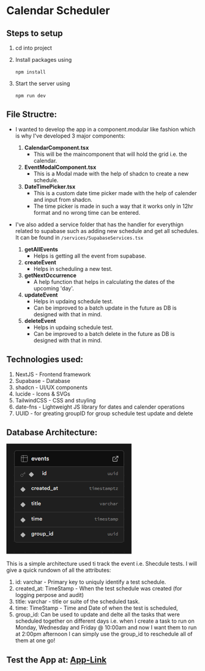 # Calendar Scheduler

## Steps to setup
1. cd into project
2. Install packages using

    ```npm install```
3. Start the server using

    ``` npm run dev ```

## File Structre:
- I wanted to develop the app in a component.modular like fashion which is why I've developed 3 major components:
    1. **CalendarComponent.tsx**
        - This will be the maincomponent that will hold the grid i.e. the calendar.
    2. **EventModalComponent.tsx**
        - This is a Modal made with the help of shadcn to create a new schedule.
    3. **DateTimePicker.tsx**
        - This is a custom date time picker made with the help of calender and input from shadcn. 
        - The time picker is made in such a way that it works only in 12hr format and no wrong time can be entered.
- I've also added a service folder that has the handler for everythign related to supabase such as adding new schedule and get all schedules. It can be found in 
    ```/services/SupabaseServices.tsx```

    1. **getAllEvents**
        - Helps is getting all the event from supabase.
    2. **createEvent**
        - Helps in scheduling a new test.
    3. **getNextOccurrence**
        - A help function that helps in calculating the dates of the upcoming 'day'.
    4. **updateEvent**
        - Helps in updaing schedule test.
        - Can be improved to a batch update in the future as DB is designed with that in mind.
    5. **deleteEvent**
        - Helps in updaing schedule test.
        - Can be improved to a batch delete in the future as DB is designed with that in mind.

## Technologies used:
1. NextJS - Frontend framework
2. Supabase - Database
3. shadcn - UI/UX components
4. lucide - Icons & SVGs
5. TailwindCSS - CSS and stuyling
6. date-fns - Lightweight JS library for dates and calender operations
7. UUID - for greating groupID for group schedule test update and delete

## Database Architecture:
![alt text](image.png)

This is a simple architecture used ti track the event i.e. Shecdule tests. I will give a quick rundown of all the attributes:

1. id: varchar - Primary key to uniquly identify a test schedule.
2. created_at: TimeStamp - When the test schedule was created (for logging perpose and audit)
3. title: varchar - title or suite of the scheduled task.
4. time: TimeStamp - Time and Date of when the test is scheduled,
5. group_id: Can be used to update and delte all the tasks that were scheduled together on different days i.e. when I create a task to run on Monday, Wednesday and Friday @ 10:00am and now I want them to run at 2:00pm afternoon I can simply use the group_id to reschedule all of them at one go!

## Test the App at: [App-Link](https://calendar-scheduler-mauve.vercel.app/)